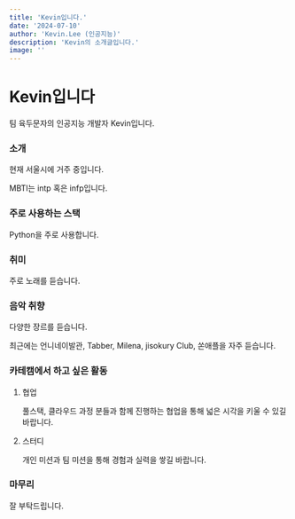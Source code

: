 ```yaml
---
title: 'Kevin입니다.'
date: '2024-07-10'
author: 'Kevin.Lee (인공지능)'
description: 'Kevin의 소개글입니다.'
image: ''
---
```


# Kevin입니다

팀 육두문자의 인공지능 개발자 Kevin입니다.

### 소개

현재 서울시에 거주 중입니다.

MBTI는 intp 혹은 infp입니다.

### 주로 사용하는 스택

Python을 주로 사용합니다.

### 취미

주로 노래를 듣습니다.

### 음악 취향

다양한 장르를 듣습니다.

최근에는 언니네이발관, Tabber, Milena, jisokury Club, 쏜애플을 자주 듣습니다.

### 카테캠에서 하고 싶은 활동

1. 협업

   풀스택, 클라우드 과정 분들과 함께 진행하는 협업을 통해 넓은 시각을 키울 수 있길 바랍니다.

2. 스터디

   개인 미션과 팀 미션을 통해 경험과 실력을 쌓길 바랍니다.

### 마무리

잘 부탁드립니다.
